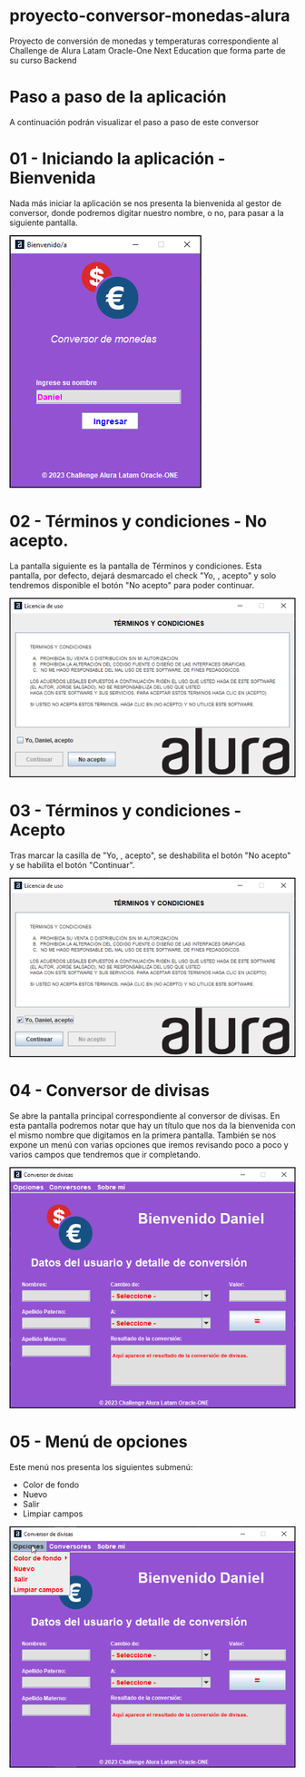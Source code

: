 # proyecto-conversor-monedas-alura
Proyecto de conversión de monedas y temperaturas correspondiente al Challenge de Alura Latam Oracle-One Next Education que forma parte de su curso Backend

# Paso a paso de la aplicación
  A continuación podrán visualizar el paso a paso de este conversor

  # 01 - Iniciando la aplicación - Bienvenida
  Nada más iniciar la aplicación se nos presenta la bienvenida al gestor de conversor, donde podremos digitar nuestro nombre, o no, para pasar a la siguiente pantalla.
  
  ![Bienvenida](https://raw.githubusercontent.com/Liriko/proyecto-conversor-monedas-alura/master/images/ev01.png)
  
  # 02 - Términos y condiciones - No acepto.
  La pantalla siguiente es la pantalla de Términos y condiciones.
  Esta pantalla, por defecto, dejará desmarcado el check "Yo, <nombre>, acepto" y solo tendremos disponible el botón "No acepto" para poder continuar.
  
  ![Términos y condiciones - No acepto](https://raw.githubusercontent.com/Liriko/proyecto-conversor-monedas-alura/master/images/ev02.png)
  
  # 03 - Términos y condiciones - Acepto
  Tras marcar la casilla de "Yo, <nombre>, acepto", se deshabilita el botón "No acepto" y se habilita el botón "Continuar".
  
  ![Términos y condiciones - Acepto](https://raw.githubusercontent.com/Liriko/proyecto-conversor-monedas-alura/master/images/ev03.png)
  
  # 04 - Conversor de divisas
  Se abre la pantalla principal correspondiente al conversor de divisas. En esta pantalla podremos notar que hay un título que nos da la bienvenida con el mismo nombre que digitamos en la primera pantalla. También se nos expone un menú con varias opciones que iremos revisando poco a poco y varios campos que tendremos que ir completando.
  
  ![Conversor de divisas](https://raw.githubusercontent.com/Liriko/proyecto-conversor-monedas-alura/master/images/ev04.png)

  # 05 - Menú de opciones
  Este menú nos presenta los siguientes submenú:
  - Color de fondo
  - Nuevo
  - Salir
  - Limpiar campos
  
  ![Menu de opciones](https://raw.githubusercontent.com/Liriko/proyecto-conversor-monedas-alura/master/images/ev05.png)
  
  
